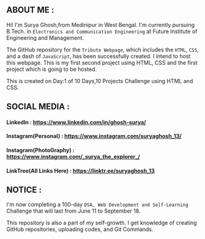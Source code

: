 ## ABOUT ME :
Hi! I'm Surya Ghosh,from Medinipur in West Bengal. I'm currently pursuing B.Tech. in `Electronics and Communication Engineering` at Future Institute of Engineering and Management.

The GitHub repository for the `Tribute Webpage`, which includes the `HTML`, `CSS`, and a dash of `JavaScript`, has been successfully created. I intend to host this webpage.
This is my first second project using HTML, CSS and the first project which is going to be hosted.

This is created on Day:1 of 10 Days,10 Projects Challenge using HTML and CSS.

## SOCIAL MEDIA :

#### LinkedIn : https://www.linkedin.com/in/ghosh-surya/
#### Instagram(Personal) : https://www.instagram.com/suryaghosh_13/
#### Instagram(PhotoGraphy) : https://www.instagram.com/_surya_the_explorer_/
#### LinkTree(All Links Here) : https://linktr.ee/suryaghosh_13

## NOTICE :
I'm now completing a 100-day `DSA, Web Development and Self-Learning` Challenge that will last from June 11 to September 18.

This repository is also a part of my self-growth. I get knowledge of creating GitHub repositories, uploading codes, and Git Commands.
